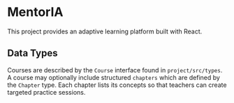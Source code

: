 # MentorIA

This project provides an adaptive learning platform built with React.

## Data Types

Courses are described by the `Course` interface found in `project/src/types`.
A course may optionally include structured `chapters` which are defined by the
`Chapter` type. Each chapter lists its concepts so that teachers can create
targeted practice sessions.
